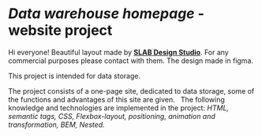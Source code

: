 # *Data warehouse homepage* - website project

Hi everyone!
Beautiful layout made by **[SLAB Design Studio](http://slabdsgn.com/)**. For any commercial purposes please contact with them. The design made in figma.

This project is intended for data storage.

The project consists of a one-page site, dedicated to data storage, some of the functions and advantages of this site are given.
 
The following knowledge and technologies are implemented in the project:
*HTML, semantic tags, CSS, Flexbox-layout, positioning, animation and transformation, BEM, Nested.*
